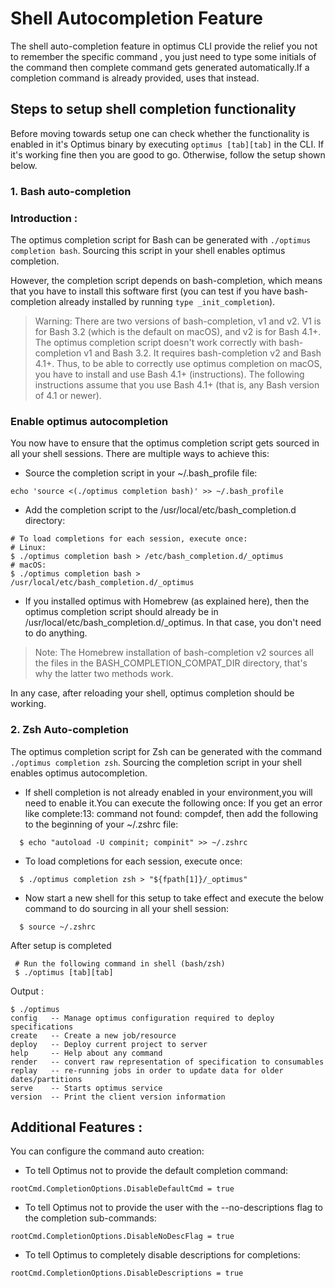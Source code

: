 # Shell Autocompletion Feature

The shell auto-completion feature in optimus CLI provide the relief you not to remember the specific command , you just need to type some initials of the command then complete command gets generated automatically.If a completion command is already provided, uses that instead.

## Steps to setup shell completion functionality 

Before moving towards setup one can check whether the functionality is enabled in it's Optimus binary by executing `optimus [tab][tab]` in the CLI. If it's working fine then you are good to go.
Otherwise, follow the setup shown below.

### 1. Bash auto-completion 

### Introduction :
The optimus completion script for Bash can be generated with `./optimus completion bash`. Sourcing this script in your shell enables optimus completion.

However, the completion script depends on bash-completion, which means that you have to install this software first (you can test if you have bash-completion already installed by running 
`type _init_completion`).


>Warning: There are two versions of bash-completion, v1 and v2. V1 is for Bash 3.2 (which is the default on macOS), and v2 is for Bash 4.1+. The optimus completion script doesn't work correctly with bash-completion v1 and Bash 3.2. It requires bash-completion v2 and Bash 4.1+. Thus, to be able to correctly use optimus completion on macOS, you have to install and use Bash 4.1+ (instructions). The following instructions assume that you use Bash 4.1+ (that is, any Bash version of 4.1 or newer).

### Enable optimus autocompletion
You now have to ensure that the optimus completion script gets sourced in all your shell sessions. There are multiple ways to achieve this:
- Source the completion script in your ~/.bash_profile file:

```
echo 'source <(./optimus completion bash)' >> ~/.bash_profile
```

- Add the completion script to the /usr/local/etc/bash_completion.d directory:
```
# To load completions for each session, execute once:
# Linux:
$ ./optimus completion bash > /etc/bash_completion.d/_optimus
# macOS:
$ ./optimus completion bash > /usr/local/etc/bash_completion.d/_optimus
```

- If you installed optimus with Homebrew (as explained here), then the optimus completion script should already be in /usr/local/etc/bash_completion.d/_optimus. In that case, you don't need to do anything.

>Note: The Homebrew installation of bash-completion v2 sources all the files in the BASH_COMPLETION_COMPAT_DIR directory, that's why the latter two methods work.

In any case, after reloading your shell, optimus completion should be working.

### 2. Zsh Auto-completion

The optimus completion script for Zsh can be generated with the command `./optimus completion zsh`. Sourcing the completion script in your shell enables optimus autocompletion.

- If shell completion is not already enabled in your environment,you will need to enable it.You can execute the following once:
If you get an error like complete:13: command not found: compdef, then add the following to the beginning of your ~/.zshrc file:
```
  $ echo "autoload -U compinit; compinit" >> ~/.zshrc
```
- To load completions for each session, execute once:
```
  $ ./optimus completion zsh > "${fpath[1]}/_optimus"
```
- Now start a new shell for this setup to take effect and execute the below command to do sourcing in all your shell session:
```
  $ source ~/.zshrc 
```

After setup is completed
```
 # Run the following command in shell (bash/zsh)
 $ ./optimus [tab][tab]
 ```

Output :
 ```
$ ./optimus 
config   -- Manage optimus configuration required to deploy specifications
create   -- Create a new job/resource
deploy   -- Deploy current project to server
help     -- Help about any command
render   -- convert raw representation of specification to consumables
replay   -- re-running jobs in order to update data for older dates/partitions
serve    -- Starts optimus service
version  -- Print the client version information
 ```

## Additional Features :

You can configure the command auto creation:

- To tell Optimus not to provide the default completion command:
```
rootCmd.CompletionOptions.DisableDefaultCmd = true
```

- To tell Optimus not to provide the user with the --no-descriptions flag to the completion sub-commands:
```
rootCmd.CompletionOptions.DisableNoDescFlag = true
```

- To tell Optimus to completely disable descriptions for completions:
```
rootCmd.CompletionOptions.DisableDescriptions = true
```